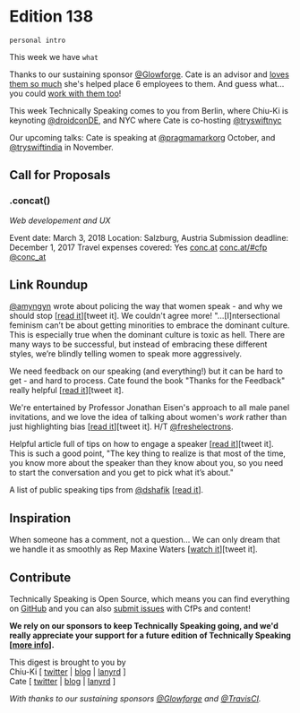 # Edition 138

`personal intro`

This week we have `what`

Thanks to our sustaining sponsor [@Glowforge](http://twitter.com/glowforge). Cate is an advisor and [loves them so much](https://cate.blog/2015/10/21/lasers-and-practical-skills/) she's helped place 6 employees to them. And guess what... you could [work with them too](https://glowforge.com/jobs/)!

This week Technically Speaking comes to you from Berlin, where Chiu-Ki is keynoting [@droidconDE](https://twitter.com/droidconDE), and NYC where Cate is co-hosting [@tryswiftnyc](http://twitter.com/tryswiftnyc)

Our upcoming talks: Cate is speaking at [@pragmamarkorg](http://twitter.com/pragmamarkorg) October, and [@tryswiftindia](http://twitter.com/tryswiftindia) in November.


## Call for Proposals

### .concat()
*Web developement and UX*

Event date: March 3, 2018
Location: Salzburg, Austria
Submission deadline: December 1, 2017
Travel expenses covered: Yes
[conc.at](https://conc.at)
[conc.at/#cfp](https://conc.at/#cfp)
[@conc_at](https://twitter.com/conc_at)




## Link Roundup

[@amyngyn](http://twitter.com/amyngyn) wrote about policing the way that women speak - and why we should stop [[read it](https://medium.com/@amyngyn/stop-policing-how-women-speak-7499ba3bb61d)][tweet it]. We couldn't agree more! "...[I]ntersectional feminism can’t be about getting minorities to embrace the dominant culture. This is especially true when the dominant culture is toxic as hell. There are many ways to be successful, but instead of embracing these different styles, we’re blindly telling women to speak more aggressively.

We need feedback on our speaking (and everything!) but it can be hard to get - and hard to process. Cate found the book "Thanks for the Feedback" really helpful [[read it](https://cate.blog/2017/07/11/book-thanks-for-the-feedback/)][tweet it].

We're entertained by Professor Jonathan Eisen's approach to all male panel invitations, and we love the idea of talking about women's *work* rather than just highlighting bias [[read it](http://www.stemwomen.net/what-to-do-yet-another-mostly-male-meeting/)][tweet it]. H/T [@freshelectrons](http://twitter.com/freshelectrons).

Helpful article full of tips on how to engage a speaker [[read it](https://thesiswhisperer.com/2017/08/30/8424/)][tweet it]. This is such a good point, "The key thing to realize is that most of the time, you know more about the speaker than they know about you, so you need to start the conversation and you get to pick what it’s about."

A list of public speaking tips from [@dshafik](http://twitter.com/dshafik) [[read it](https://twitter.com/dshafik/status/900597168611794944)].

## Inspiration

When someone has a comment, not a question... We can only dream that we handle it as smoothly as Rep Maxine Waters [[watch it](https://twitter.com/faithchoyce/status/890756142359429120)][tweet it].  

## Contribute

Technically Speaking is Open Source, which means you can find everything on [GitHub](https://github.com/catehstn/technically-speaking/) and you can also [submit issues](https://github.com/catehstn/technically-speaking/issues/new) with CfPs and content!

**We rely on our sponsors to keep Technically Speaking going, and we'd really appreciate your support for a future edition of Technically Speaking [[more info](http://www.techspeak.email/sponsorship/)].**  


This digest is brought to you by  
Chiu-Ki [ [twitter](https://twitter.com/chiuki) | [blog](http://blog.sqisland.com/) | [lanyrd](http://lanyrd.com/profile/chiuki/) ]  
Cate [ [twitter](https://twitter.com/catehstn) | [blog](http://www.cate.blog/) | [lanyrd](http://lanyrd.com/profile/catehstn/) ]

*With thanks to our sustaining sponsors [@Glowforge](http://twitter.com/glowforge) and [@TravisCI](http://twitter.com/travisci).*
